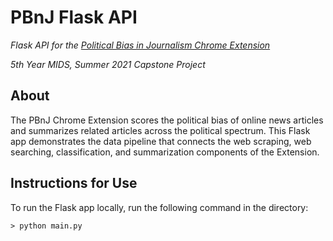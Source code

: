 # PBnJ Flask API

*Flask API for the [Political Bias in Journalism Chrome Extension](https://thepbnjproject.wixsite.com)*

*5th Year MIDS, Summer 2021 Capstone Project*

## About

The PBnJ Chrome Extension scores the political bias of online news articles and summarizes related articles across the political spectrum. This Flask app demonstrates the data pipeline that connects the web scraping, web searching, classification, and summarization components of the Extension. 

## Instructions for Use

To run the Flask app locally, run the following command in the directory:

    > python main.py
